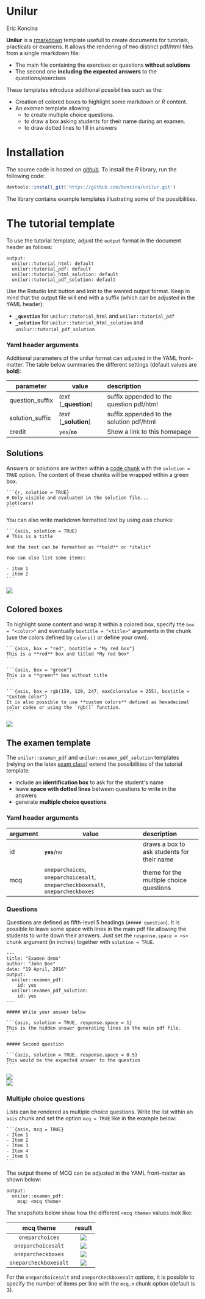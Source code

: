 # Unilur
Eric Koncina  



**Unilur** is a [rmarkdown](http://rmarkdown.rstudio.com/) template usefull to create documents for tutorials, practicals or examens. It allows the rendering of two distinct pdf/html files from a single rmarkdown file:

- The main file containing the exercises or questions **without solutions**
- The second one **including the expected answers** to the questions/exercises

These templates introduce additional possibilities such as the:

- Creation of colored boxes to highlight some markdown or _R_ content.
- An *examen* template allowing:
    - to create multiple choice questions.
    - to draw a box asking students for their name during an examen.
    - to draw dotted lines to fill in answers

# Installation

The source code is hosted on [github](https://github.com/koncina/unilur). To install the _R_ library, run the following code:


```r
devtools::install_git('https://github.com/koncina/unilur.git')
```

The library contains example templates illustrating some of the possibilities.

# The tutorial template

To use the tutorial template, adjust the `output` format in the document header as follows:

```
output:
  unilur::tutorial_html: default
  unilur::tutorial_pdf: default
  unilur::tutorial_html_solution: default
  unilur::tutorial_pdf_solution: default
```

Use the Rstudio knit button and knit to the wanted output format. Keep in mind that the output file will end with a suffix (which can be adjusted in the YAML header):

- **`_question`** for `unilur::tutorial_html` and `unilur::tutorial_pdf`
- **`_solution`** for `unilur::tutorial_html_solution` and `unilur::tutorial_pdf_solution`

### Yaml header arguments

Additional parameters of the unilur format can adjusted in the YAML front-matter. The table below summaries the different settings (default values are **bold**):

| parameter           | value                                      | description                                      |
|---------------------|--------------------------------------------|:-------------------------------------------------|
|  question_suffix    | *text* (**\_question**)                    |  suffix appended to the question pdf/html        |
|  solution_suffix    | *text* (**\_solution**)                    |  suffix appended to the solution pdf/html        |
|  credit             | `yes`/**`no`**                             |  Show a link to this homepage                    |

## Solutions

Answers or solutions are written within a [code chunk](http://rmarkdown.rstudio.com/authoring_rcodechunks.html) with the `solution = TRUE` option. The content of these chunks will be wrapped within a green box.

    ```{r, solution = TRUE}
    # Only visible and evaluated in the solution file...
    plot(cars)
    ```

You can also write markdown formatted text by using _asis_ chunks:  
    
    ```{asis, solution = TRUE}
    # This is a title

    And the text can be formatted as **bold** or *italic*

    You can also list some items:

    - item 1
    - item 2
    ```
    
<img src="http://eric.koncina.eu/pics/r/unilur/solution.jpg" style="display: block; margin: auto;" />

## Colored boxes

To highlight some content and wrap it within a colored box, specify the `box = "<color>"` and eventually `boxtitle = "<title>"` arguments in the chunk (use the colors defined by `colors()` or define your own).


    ```{asis, box = "red", boxtitle = "My red box"}
    This is a **red** box and titled *My red box*
    ```
    
    ```{asis, box = "green"}
    This is a **green** box without title
    ```

    ```{asis, box = rgb(159, 129, 247, maxColorValue = 255), boxtitle = "Custom color"}
    It is also possible to use **custom colors** defined as hexadecimal color codes or using the `rgb()` function. 
    ```

<img src="http://eric.koncina.eu/pics/r/unilur/colorbox.jpg" style="display: block; margin: auto;" />

## The examen template

The `unilur::examen_pdf` and `unilur::examen_pdf_solution` templates (relying on the latex [exam class](https://www.ctan.org/pkg/exam)) extend the possibilities of the tutorial template:

- include an **identification box** to ask for the student's name
- leave **space with dotted lines** between questions to write in the answers
- generate **multiple choice questions**

### Yaml header arguments

| argument | value                                                                           |  description                                   |
|----------|---------------------------------------------------------------------------------|:-----------------------------------------------|
|  id      | **`yes`**/`no`                                                                  |  draws a box to ask students for their name    |
|  mcq     | `oneparchoices`, `oneparchoicesalt`, `oneparcheckboxesalt`, `oneparcheckboxes`  |  theme for the multiple choice questions       |

### Questions

Questions are defined as fifth-level 5 headings (`##### question`). It is possible to leave some space with lines in the main pdf file allowing the students to write down their answers. Just set the `response.space = <s>` chunk argument (in inches) together with `solution = TRUE`.

    ---
    title: "Examen demo"
    author: "John Doe"
    date: "19 April, 2016"
    output:
      unilur::examen_pdf:
        id: yes
      unilur::examen_pdf_solution:
        id: yes
    ---

    ##### Write your answer below

    ```{asis, solution = TRUE, response.space = 1}
    This is the hidden answer generating lines in the main pdf file.
    ```

    ##### Second question

    ```{asis, solution = TRUE, response.space = 0.5}
    This would be the expected answer to the question
    ```

<img src="http://eric.koncina.eu/pics/r/unilur/exam_questions.jpg" style="display: block; margin: auto;" /><img src="http://eric.koncina.eu/pics/r/unilur/exam_solution.jpg" style="display: block; margin: auto;" />


### Multiple choice questions

Lists can be rendered as multiple choice questions. Write the list within an `asis` chunk and set the option `mcq = TRUE` like in the example below:

    ```{asis, mcq = TRUE}
    - Item 1
    - Item 2
    - Item 3
    - Item 4
    - Item 5
    ```

The output theme of MCQ can be adjusted in the YAML front-matter as shown below:

```
output:
  unilur::examen_pdf:
    mcq: <mcq theme>
```

The snapshots below show how the different `<mcq theme>` values look like:

|     mcq theme          |  result                                                            |
|:----------------------:|:------------------------------------------------------------------:|
| `oneparchoices`        | ![](http://eric.koncina.eu/pics/r/unilur/mcq_oneparchoices.jpg)       |
| `oneparchoicesalt`     | ![](http://eric.koncina.eu/pics/r/unilur/mcq_oneparchoicesalt.jpg)    |
| `oneparcheckboxes`     | ![](http://eric.koncina.eu/pics/r/unilur/mcq_oneparcheckboxes.jpg)    |
| `oneparcheckboxesalt`  | ![](http://eric.koncina.eu/pics/r/unilur/mcq_oneparcheckboxesalt.jpg) |

For the `oneparchoicesalt` and `oneparcheckboxesalt` options, it is possible to specify the number of items per line with the `mcq.n` chunk option (default is 3).
